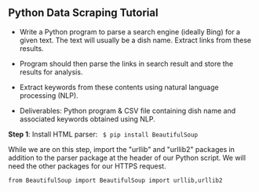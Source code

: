 ## Python Data Scraping Tutorial

- Write a Python program to parse a search engine (ideally Bing) for a given text. The text will usually be a dish name. Extract links from these results.

- Program should then parse the links in search result and store the results for analysis.

- Extract keywords from these contents using natural language processing (NLP).

- Deliverables: Python program & CSV file containing dish name and associated keywords obtained using NLP.

**Step 1**: Install HTML parser: ` $ pip install BeautifulSoup`

While we are on this step, import the "urllib" and "urllib2" packages in addition to the parser package at the header of our Python script. We will need the other packages for our HTTPS request.

`from BeautifulSoup import BeautifulSoup
import urllib,urllib2`
